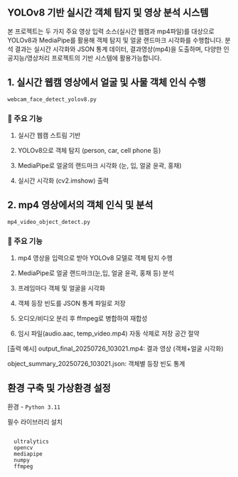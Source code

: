 ## YOLOv8 기반 실시간 객체 탐지 및 영상 분석 시스템
본 프로젝트는 두 가지 주요 영상 입력 소스(실시간 웹캠과 mp4파일)를 대상으로 YOLOv8과 MediaPipe를 활용해 객체 탐지 및 얼굴 랜드마크 시각화를 수행합니다.
분석 결과는 실시간 시각화와 JSON 통계 데이터, 결과영상(mp4)을 도출하며, 다양한 인공지능/영상처리 프로젝트의 기반 시스템에 활용가능합니다.


## 1. 실시간 웹캠 영상에서 얼굴 및 사물 객체 인식 수행
 `webcam_face_detect_yolov8.py`

 
### 🔧 주요 기능
1. 실시간 웹캠 스트림 기반

2. YOLOv8으로 객체 탐지 (person, car, cell phone 등)

3. MediaPipe로 얼굴의 랜드마크 시각화 (눈, 입, 얼굴 윤곽, 홍채)
4. 실시간 시각화 (cv2.imshow) 출력




## 2. mp4 영상에서의 객체 인식 및 분석
`mp4_video_object_detect.py`

### 🔧 주요 기능 
1. mp4 영상을 입력으로 받아 YOLOv8 모델로 객체 탐지 수행

2. MediaPipe로 얼굴 랜드마크(눈,입, 얼굴 윤곽, 홍채 등) 분석

3. 프레임마다 객체 및 얼굴을 시각화

4. 객체 등장 빈도를 JSON 통계 파일로 저장

5. 오디오/비디오 분리 후 ffmpeg로 병합하여 재합성

6. 임시 파일(audio.aac, temp_video.mp4) 자동 삭제로 저장 공간 절약

[출력 예시]
output_final_20250726_103021.mp4: 결과 영상 (객체+얼굴 시각화)

object_summary_20250726_103021.json: 객체별 등장 빈도 통계



## 환경 구축 및 가상환경 설정
환경 - `Python 3.11`

필수 라이브러리 설치

<pre><code>
  ultralytics
  opencv
  mediapipe 
  numpy 
  ffmpeg
</code></pre>


